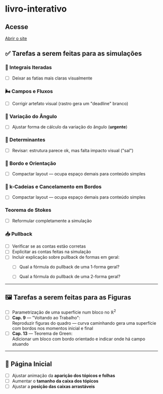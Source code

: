 # livro-interativo

## Acesse
[Abrir o site](https://leonardod16p.github.io/livro-interativo/index.html)



## ✅ Tarefas a serem feitas para as simulações

### 🧮 Integrais Iteradas
- [ ] Deixar as fatias mais claras visualmente
      
### 🌬️ Campos e Fluxos
- [ ] Corrigir artefato visual (rastro gera um "deadline" branco)

### 🔁 Variação do Ângulo
- [ ] Ajustar forma de cálculo da variação do ângulo (**urgente**)

### 🧮 Determinantes
- [ ] Revisar: estrutura parece ok, mas falta impacto visual ("sal")

### 🔄 Bordo e Orientação
- [ ] Compactar layout — ocupa espaço demais para conteúdo simples

### 🧩 k-Cadeias e Cancelamento em Bordos
- [ ] Compactar layout — ocupa espaço demais para conteúdo simples

### Teorema de Stokes 
- [ ] Reformular completamente a simulação
      
### 📥 Pullback
- [ ] Verificar se as contas estão corretas
- [ ] Explicitar as contas feitas na simulação
- [ ] Incluir explicação sobre pullback de formas em geral:
  - [ ] Qual a fórmula do pullback de uma 1-forma geral?
  - [ ] Qual a fórmula do pullback de uma 2-forma geral?

 

---

## 🖼️ Tarefas a serem feitas para as Figuras

- [ ] Parametrização de uma superfície num bloco no $\mathbb{R}^2$ 
- [ ] **Cap. 9** — "Voltando ao Trabalho":  
  Reproduzir figuras do quadro — curva caminhando gera uma superfície com bordos nos momentos inicial e final
- [ ] **Cap. 13** — Teorema de Green:  
  Adicionar um bloco com bordo orientado e indicar onde há campo atuando

---

## 🌳 Página Inicial

- [ ] Ajustar animação da **aparição dos tópicos e folhas**
- [ ] Aumentar o **tamanho da caixa dos tópicos**
- [ ] Ajustar a **posição das caixas arrastáveis**
